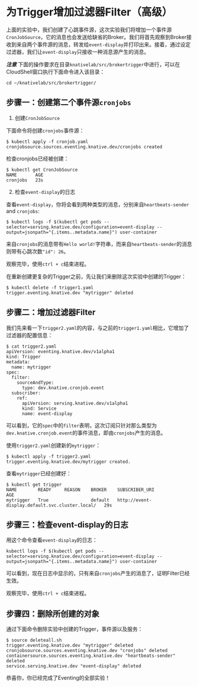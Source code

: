# 为Trigger增加过滤器Filter（高级）

上面的实验中，我们创建了心跳事件源，这次实验我们将增加一个事件源`CronJobSource`，它的消息也会发送给缺省的Broker。我们将首先观察到Broker接收到来自两个事件源的消息，转发给`event-display`并打印出来。接着，通过设定过滤器，我们让`event-display`只接收一种消息源产生的消息。

***注意*** 下面的操作要求在目录`knativelab/src/brokertrigger`中进行，可以在CloudShell窗口执行下面命令进入该目录：
```
cd ~/knativelab/src/brokertrigger/
```

## 步骤一：创建第二个事件源`cronjobs`

1. 创建`CronJobSource`

下面命令将创建`cronjobs`事件源：
```text
$ kubectl apply -f cronjob.yaml
cronjobsource.sources.eventing.knative.dev/cronjobs created
```

检查cronjobs已经被创建：
```
$ kubectl get CronJobSource
NAME       AGE
cronjobs   23s
```

2. 检查`event-display`的日志

查看`event-display`，你将会看到两种类型的消息，分别来自`heartbeats-sender` and `cronjobs`:

```text
$ kubectl logs -f $(kubectl get pods --selector=serving.knative.dev/configuration=event-display --output=jsonpath="{.items..metadata.name}") user-container
```

来自`cronjobs`的消息带有`Hello world!`字符串，而来自`heartbeats-sender`的消息则带有心跳次数`"id": 26`。

观察完毕，使用`ctrl + c`结束进程。

在重新创建更复杂的Trigger之前，先让我们来删除这次实验中创建的Trigger：

```
$ kubectl delete -f trigger1.yaml
trigger.eventing.knative.dev "mytrigger" deleted
```

## 步骤二：增加过滤器Filter

我们先来看一下`trigger2.yaml`的内容，与之前的`trigger1.yaml`相比，它增加了过滤器的配置信息：

```text
$ cat trigger2.yaml
apiVersion: eventing.knative.dev/v1alpha1
kind: Trigger
metadata:
  name: mytrigger
spec:
  filter:
    sourceAndType:
      type: dev.knative.cronjob.event
  subscriber:
    ref:
      apiVersion: serving.knative.dev/v1alpha1
      kind: Service
      name: event-display
```

可以看到，它的`spec`中的`filter`表明，这次订阅只针对那么类型为`dev.knative.cronjob.event`的事件消息，即由`cronjobs`产生的消息。

使用`trigger2.yaml`创建新的`mytrigger`：

```text
$ kubectl apply -f trigger2.yaml
trigger.eventing.knative.dev/mytrigger created.
```

查看`mytrigger`已经创建好：
```text
$ kubectl get trigger
NAME        READY     REASON    BROKER    SUBSCRIBER_URI                                    AGE
mytrigger   True                default   http://event-display.default.svc.cluster.local/   29s
```

## 步骤三：检查event-display的日志

用这个命令查看`event-display`的日志：
```
kubectl logs -f $(kubectl get pods --selector=serving.knative.dev/configuration=event-display --output=jsonpath="{.items..metadata.name}") user-container
```

可以看到，现在日志中显示的，只有来自`cronjobs`产生的消息了，证明Filter已经生效。

观察完毕，使用`ctrl + c`结束进程。

## 步骤四：删除所创建的对象

通过下面命令删除实验中创建的Trigger，事件源以及服务：
```
$ source deleteall.sh
trigger.eventing.knative.dev "mytrigger" deleted
cronjobsource.sources.eventing.knative.dev "cronjobs" deleted
containersource.sources.eventing.knative.dev "heartbeats-sender" deleted
service.serving.knative.dev "event-display" deleted
```

恭喜你，你已经完成了Eventing的全部实验！